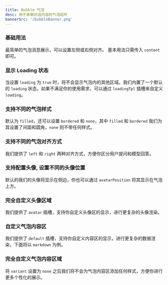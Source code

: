 ```yaml
---
title: Bubble 气泡
desc: 用于承载对话内容的气泡组件
bannerSrc: '/bubbleBanner.png'
---
```



 <script type="text/javascript">
  // 加载webcomponent脚本
  import { loadWebComponentScript } from '/components-ng/utils/web-component-loader.js';
  const webComponentConfig = {
      scriptUrl: '/angular-webcomponents/main.js',
      polyfillsUrl: '/angular-webcomponents/polyfills.js',
      runtimeUrl: '/angular-webcomponents/runtime.js',
      componentName: 'mc-ng-input',
      maxRetries: 3,
      retryDelay: 2000
  };            

  loadWebComponentScript(webComponentConfig);
   
   </script>


### 基础用法

最简单的气泡消息展示，可以设置左侧或右侧对齐。
基本用法只需传入 `content` 即可。


<mc-ng-bubble-basic></mc-ng-bubble-basic>

### 显示 Loading 状态

当设置 `loading` 为 `true` 时，将不会显示气泡内的其他区域。我们内置了一个默认的 `loading` 状态，如果不满足你的使用需求，可以通过 `loadingTpl` 插槽来自定义 `loading`。

<mc-ng-bubble-loading></mc-ng-bubble-loading>

### 支持不同的气泡样式

默认为 `filled`，还可以设置 `bordered` 和 `none`，其中 `filled` 和 `bordered` 我们为其设置了间距和圆角，`none` 则不带任何样式。

<mc-ng-bubble-variant></mc-ng-bubble-variant>

### 支持不同的气泡对齐方式

我们提供了 `left` 和 `right` 两种对齐方式，方便你区分用户提问和模型回答。

<mc-ng-bubble-align></mc-ng-bubble-align>

### 支持配置头像, 设置不同的头像位置

默认的我们的头像将显示在侧边，你也可以通过 `avatarPosition` 将其显示在气泡上方。
<mc-ng-bubble-avatar-config></mc-ng-bubble-avatar-config>

### 完全自定义头像区域

我们提供了 `avatar` 插槽，支持你自定义头像区的显示，进行更复杂的头像渲染。
<mc-ng-bubble-avatar-plus></mc-ng-bubble-avatar-plus>

### 自定义气泡内容区

我们提供了 `default` 插槽，支持你自定义内容区的显示，进行更复杂的数据渲染，下面将以 `markdown` 为例。

<mc-ng-bubble-custom></mc-ng-bubble-custom>

### 完全自定义气泡内容区域

将 `variant` 设置为 `none` 之后我们将不会为气泡内容区添加任何样式，方便你进行更多个性化的展示。

<mc-ng-bubble-variant-avatar></mc-ng-bubble-variant-avatar>